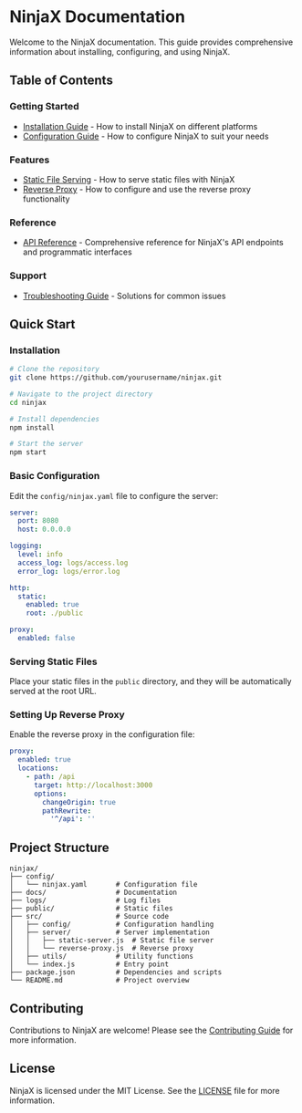 # NinjaX Documentation

Welcome to the NinjaX documentation. This guide provides comprehensive information about installing, configuring, and using NinjaX.

## Table of Contents

### Getting Started
- [Installation Guide](installation.md) - How to install NinjaX on different platforms
- [Configuration Guide](configuration.md) - How to configure NinjaX to suit your needs

### Features
- [Static File Serving](static-files.md) - How to serve static files with NinjaX
- [Reverse Proxy](reverse-proxy.md) - How to configure and use the reverse proxy functionality

### Reference
- [API Reference](api-reference.md) - Comprehensive reference for NinjaX's API endpoints and programmatic interfaces

### Support
- [Troubleshooting Guide](troubleshooting.md) - Solutions for common issues

## Quick Start

### Installation

```bash
# Clone the repository
git clone https://github.com/yourusername/ninjax.git

# Navigate to the project directory
cd ninjax

# Install dependencies
npm install

# Start the server
npm start
```

### Basic Configuration

Edit the `config/ninjax.yaml` file to configure the server:

```yaml
server:
  port: 8080
  host: 0.0.0.0

logging:
  level: info
  access_log: logs/access.log
  error_log: logs/error.log

http:
  static:
    enabled: true
    root: ./public

proxy:
  enabled: false
```

### Serving Static Files

Place your static files in the `public` directory, and they will be automatically served at the root URL.

### Setting Up Reverse Proxy

Enable the reverse proxy in the configuration file:

```yaml
proxy:
  enabled: true
  locations:
    - path: /api
      target: http://localhost:3000
      options:
        changeOrigin: true
        pathRewrite:
          '^/api': ''
```

## Project Structure

```
ninjax/
├── config/
│   └── ninjax.yaml       # Configuration file
├── docs/                 # Documentation
├── logs/                 # Log files
├── public/               # Static files
├── src/                  # Source code
│   ├── config/           # Configuration handling
│   ├── server/           # Server implementation
│   │   ├── static-server.js  # Static file server
│   │   └── reverse-proxy.js  # Reverse proxy
│   ├── utils/            # Utility functions
│   └── index.js          # Entry point
├── package.json          # Dependencies and scripts
└── README.md             # Project overview
```

## Contributing

Contributions to NinjaX are welcome! Please see the [Contributing Guide](https://github.com/yourusername/ninjax/blob/main/CONTRIBUTING.md) for more information.

## License

NinjaX is licensed under the MIT License. See the [LICENSE](https://github.com/yourusername/ninjax/blob/main/LICENSE) file for more information.